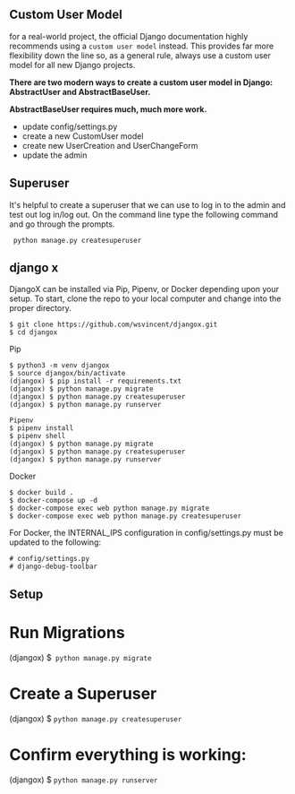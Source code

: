 ## Custom User Model

for a real-world project, the official Django documentation highly recommends using a `custom user model` instead. This provides far more flexibility down the line so, as a general rule, always use a custom user model for all new Django projects.


 **There are two modern ways to create a custom user model in Django: AbstractUser and AbstractBaseUser.**


 **AbstractBaseUser requires much, much more work.**


 + update config/settings.py
+ create a new CustomUser model
+ create new UserCreation and UserChangeForm
+ update the admin



## Superuser

It's helpful to create a superuser that we can use to log in to the admin and test out log in/log out. On the command line type the following command and go through the prompts.

 ` python manage.py createsuperuser`



 ## django x

 DjangoX can be installed via Pip, Pipenv, or Docker depending upon your setup. To start, clone the repo to your local computer and change into the proper directory.


```
$ git clone https://github.com/wsvincent/djangox.git
$ cd djangox
```
Pip
```
$ python3 -m venv djangox
$ source djangox/bin/activate
(djangox) $ pip install -r requirements.txt
(djangox) $ python manage.py migrate
(djangox) $ python manage.py createsuperuser
(djangox) $ python manage.py runserver
```
```
Pipenv
$ pipenv install
$ pipenv shell
(djangox) $ python manage.py migrate
(djangox) $ python manage.py createsuperuser
(djangox) $ python manage.py runserver
```

Docker
```
$ docker build .
$ docker-compose up -d
$ docker-compose exec web python manage.py migrate
$ docker-compose exec web python manage.py createsuperuser
```
For Docker, the INTERNAL_IPS configuration in config/settings.py must be updated to the following:
```
# config/settings.py
# django-debug-toolbar
```


## Setup
# Run Migrations
(djangox) $` python manage.py migrate`

# Create a Superuser
(djangox) $ `python manage.py createsuperuser`

# Confirm everything is working:
(djangox) $ `python manage.py runserver`



